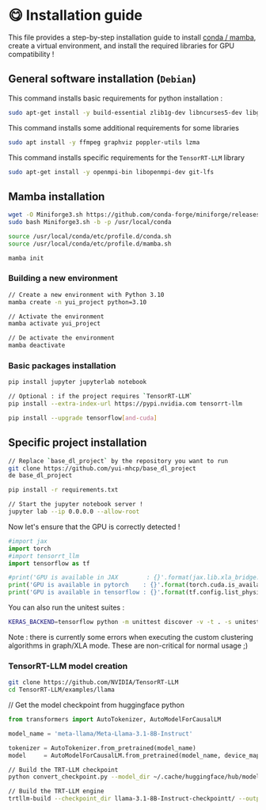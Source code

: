# :yum: Installation guide

This file provides a step-by-step installation guide to install [conda / mamba](https://github.com/conda-forge/miniforge), create a virtual environment, and install the required libraries for GPU compatibility !

## General software installation (`Debian`)

This command installs basic requirements for python installation :
```bash
sudo apt-get install -y build-essential zlib1g-dev libncurses5-dev libgdbm-dev libnss3-dev libssl-dev libreadline-dev libffi-dev libsqlite3-dev libbz2-dev wget
```

This command installs some additional requirements for some libraries
```bash
sudo apt install -y ffmpeg graphviz poppler-utils lzma
```

This command installs specific requirements for the `TensorRT-LLM` library
```bash
sudo apt-get install -y openmpi-bin libopenmpi-dev git-lfs
```

## Mamba installation

```bash
wget -O Miniforge3.sh https://github.com/conda-forge/miniforge/releases/latest/download/Miniforge3-$(uname)-$(uname -m).sh
sudo bash Miniforge3.sh -b -p /usr/local/conda

source /usr/local/conda/etc/profile.d/conda.sh
source /usr/local/conda/etc/profile.d/mamba.sh

mamba init
```

### Building a new environment

```bash
// Create a new environment with Python 3.10
mamba create -n yui_project python=3.10

// Activate the environment
mamba activate yui_project

// De activate the environment
mamba deactivate
```

### Basic packages installation

```bash
pip install jupyter jupyterlab notebook

// Optional : if the project requires `TensorRT-LLM`
pip install --extra-index-url https://pypi.nvidia.com tensorrt-llm

pip install --upgrade tensorflow[and-cuda]
```

## Specific project installation

```bash
// Replace `base_dl_project` by the repository you want to run
git clone https://github.com/yui-mhcp/base_dl_project
de base_dl_project

pip install -r requirements.txt

// Start the jupyter notebook server !
jupyter lab --ip 0.0.0.0 --allow-root
```

Now let's ensure that the GPU is correctly detected !
```python
#import jax
import torch
#import tensorrt_llm
import tensorflow as tf

#print('GPU is available in JAX        : {}'.format(jax.lib.xla_bridge.get_backend().platform == 'gpu'))
print('GPU is available in pytorch    : {}'.format(torch.cuda.is_available()))
print('GPU is available in tensorflow : {}'.format(tf.config.list_physical_devices('GPU') != []))
```

You can also run the unitest suites :
```bash
KERAS_BACKEND=tensorflow python -m unittest discover -v -t . -s unitests -p test_*.py
```

Note : there is currently some errors when executing the custom clustering algorithms in graph/XLA mode. These are non-critical for normal usage ;)

### TensorRT-LLM model creation

```bash
git clone https://github.com/NVIDIA/TensorRT-LLM
cd TensorRT-LLM/examples/llama
```

// Get the model checkpoint from huggingface
python
```python
from transformers import AutoTokenizer, AutoModelForCausalLM

model_name = 'meta-llama/Meta-Llama-3.1-8B-Instruct'

tokenizer = AutoTokenizer.from_pretrained(model_name)
model     = AutoModelForCausalLM.from_pretrained(model_name, device_map = 'cuda', torch_dtype = 'float16')

```

```bash
// Build the TRT-LLM checkpoint
python convert_checkpoint.py --model_dir ~/.cache/huggingface/hub/models--meta-llama--Meta-Llama-3.1-8B-Instruct/snapshots/<directory>/ --output_dir llama-3.1-8B-Instruct-checkpointt --dtype float16 --tp_size 1

// Build the TRT-LLM engine
trtllm-build --checkpoint_dir llama-3.1-8B-Instruct-checkpointt/ --output_dir llama-3.1-8B-Instruct-engine --gemm_plugin auto
```
